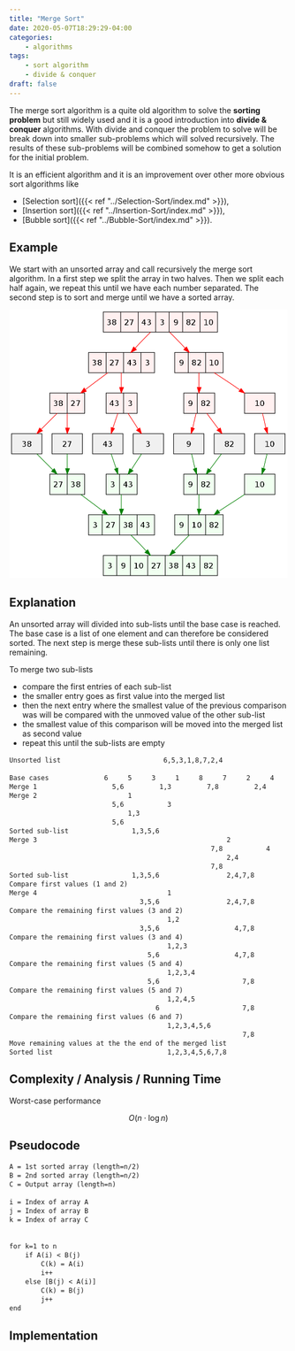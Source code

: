 ```yaml
---
title: "Merge Sort"
date: 2020-05-07T18:29:29-04:00
categories:
    - algorithms
tags:
    - sort algorithm
    - divide & conquer
draft: false
---
```


The merge sort algorithm is a quite old algorithm to solve the __sorting problem__ but still widely used and it is a good introduction into __divide & conquer__ algorithms. With divide and conquer the problem to solve will be break down into smaller sub-problems which will solved recursively. The results of these sub-problems will be combined somehow to get a solution for the initial problem.

It is an efficient algorithm and it is an improvement over other more obvious sort algorithms like 

- [Selection sort]({{< ref "../Selection-Sort/index.md" >}}),
- [Insertion sort]({{< ref "../Insertion-Sort/index.md" >}}),
- [Bubble sort]({{< ref "../Bubble-Sort/index.md" >}}).

## Example

We start with an unsorted array and call recursively the merge sort algorithm. In a first step we split the array in two halves. Then we split each half again, we repeat this until we have each number separated. The second step is to sort and merge until we have a sorted array.

![Merge sort algorithm diagram](1000px-Merge_sort_algorithm_diagram.svg.png)

## Explanation

An unsorted array will divided into sub-lists until the base case is reached. The base case is a list of one element and can therefore be considered sorted. The next step is merge these sub-lists until there is only one list remaining.

To merge two sub-lists

- compare the first entries of each sub-list
- the smaller entry goes as first value into the merged list
- then the next entry where the smallest value of the previous comparison was will be compared with the unmoved value of the other sub-list
- the smallest value of this comparison will be moved into the merged list as second value
- repeat this until the sub-lists are empty

```plaintext
Unsorted list                          6,5,3,1,8,7,2,4

Base cases              6     5     3     1     8     7     2     4
Merge 1                   5,6         1,3         7,8         2,4
Merge 2                       1
                          5,6           3
                              1,3
                          5,6
Sorted sub-list                1,3,5,6
Merge 3                                                2
                                                   7,8           4
                                                       2,4
                                                   7,8
Sorted sub-list                1,3,5,6                 2,4,7,8        Compare first values (1 and 2)
Merge 4                                 1
                                 3,5,6                 2,4,7,8        Compare the remaining first values (3 and 2)
                                        1,2
                                 3,5,6                   4,7,8        Compare the remaining first values (3 and 4)
                                        1,2,3
                                   5,6                   4,7,8        Compare the remaining first values (5 and 4)
                                        1,2,3,4
                                   5,6                     7,8        Compare the remaining first values (5 and 7)
                                        1,2,4,5
                                     6                     7,8        Compare the remaining first values (6 and 7)
                                        1,2,3,4,5,6
                                                           7,8        Move remaining values at the the end of the merged list
Sorted list                             1,2,3,4,5,6,7,8
```
## Complexity / Analysis / Running Time

Worst-case performance

$$
O(n \cdot \log n)
$$

## Pseudocode

```plaintext
A = 1st sorted array (length=n/2)
B = 2nd sorted array (length=n/2)
C = Output array (length=n)

i = Index of array A
j = Index of array B
k = Index of array C


for k=1 to n
    if A(i) < B(j)
        C(k) = A(i)
        i++
    else [B(j) < A(i)]
        C(k) = B(j)
        j++
end
```

## Implementation

